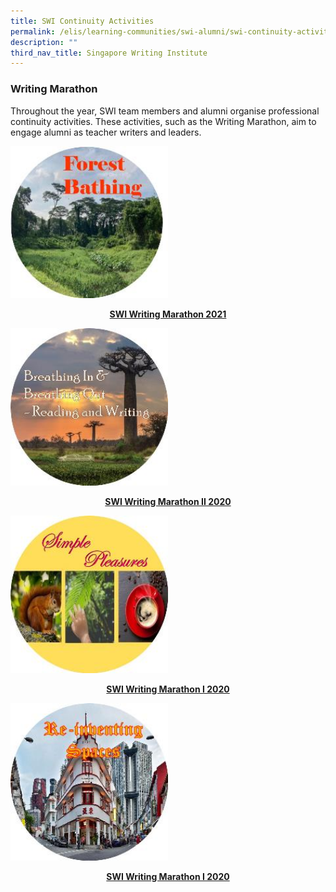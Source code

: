 ```yaml
---
title: SWI Continuity Activities
permalink: /elis/learning-communities/swi-alumni/swi-continuity-activities/
description: ""
third_nav_title: Singapore Writing Institute
---
```

### Writing Marathon
Throughout the year, SWI team members and alumni organise professional continuity activities. These activities, such as the Writing Marathon, aim to engage alumni as teacher writers and leaders.  

<p><a href="https://staging.d1wti0p44mqune.amplifyapp.com/elis/learning-communities/swi-continuity-activities/writing-marathon-forest-bathing/">
<img src="/images/forest-bathing-c.jpg"  style="width:50%">
<center><b>SWI Writing Marathon 2021</b></center>
</a></p>

<p><a href="https://staging.d1wti0p44mqune.amplifyapp.com/elis/learning-communities/swi-continuity-activities/writing-marathon-breathing-in-breathing-out/">
<img src="/images/breathing-ci.jpg"  style="width:50%">
<center><b>SWI Writing Marathon II 2020</b></center>
</a></p>

<p><a href="https://staging.d1wti0p44mqune.amplifyapp.com/elis/learning-communities/swi-continuity-activities/writing-marathon-simple-pleasures/">
<img src="/images/simple-pleasures-c.jpg"  style="width:50%">
<center><b>SWI Writing Marathon I 2020</b></center>
</a></p>

<p><a href="https://staging.d1wti0p44mqune.amplifyapp.com/elis/learning-communities/swi-continuity-activities/writing-marathon-re-inventing-spaces/">
<img src="/images/reinventing-spaces-c.jpg"  style="width:50%">
<center><b>SWI Writing Marathon I 2020</b></center>
</a></p>

